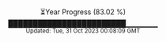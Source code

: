 <p align="center">
⏳Year Progress (83.02 %) <br>
████████████████████████▁▁▁▁▁▁ <br>
<sub>Updated: Tue, 31 Oct 2023 00:08:09 GMT</sub>
</p>

